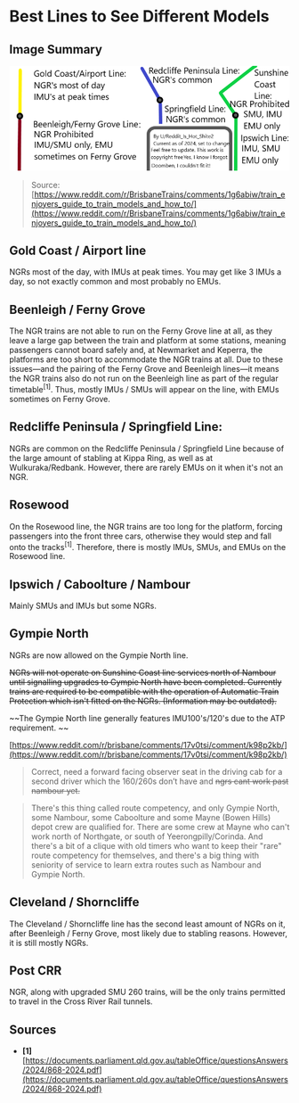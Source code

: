 # Best Lines to See Different Models

## Image Summary

![Train Guide](../media/train_guide.png)

> Source: [https://www.reddit.com/r/BrisbaneTrains/comments/1g6abiw/train_enjoyers_guide_to_train_models_and_how_to/](https://www.reddit.com/r/BrisbaneTrains/comments/1g6abiw/train_enjoyers_guide_to_train_models_and_how_to/)

## Gold Coast / Airport line

NGRs most of the day, with IMUs at peak times. You may get like 3 IMUs a day, so not exactly common and most probably no EMUs.

## Beenleigh / Ferny Grove

The NGR trains are not able to run on the Ferny Grove line at all, as they leave a large gap
between the train and platform at some stations, meaning passengers cannot board safely and,
at Newmarket and Keperra, the platforms are too short to accommodate the NGR trains at all.
Due to these issues—and the pairing of the Ferny Grove and Beenleigh lines—it means the NGR
trains also do not run on the Beenleigh line as part of the regular timetable<sup>\[1\]</sup>. Thus, mostly IMUs / SMUs will appear on the line, with EMUs sometimes on Ferny Grove.

## Redcliffe Peninsula / Springfield Line:

NGRs are common on the Redcliffe Peninsula / Springfield Line because of the large amount of stabling at Kippa Ring, as well as at Wulkuraka/Redbank. However, there are rarely EMUs on it when it's not an NGR.

## Rosewood

On the Rosewood line, the NGR trains are too long for the platform, forcing passengers into the
front three cars, otherwise they would step and fall onto the tracks<sup>\[1\]</sup>. Therefore, there is mostly IMUs, SMUs, and EMUs on the Rosewood line.

## Ipswich / Caboolture / Nambour

Mainly SMUs and IMUs but some NGRs.

## Gympie North

NGRs are now allowed on the Gympie North line.

~~NGRs will not operate on Sunshine Coast line services north of Nambour until signalling upgrades to Gympie North have been completed. Currently trains are required to be compatible with the operation of Automatic Train Protection which isn't fitted on the NGRs. (Information may be outdated).~~

~~The Gympie North line generally features IMU100's/120's due to the ATP requirement. ~~

[https://www.reddit.com/r/brisbane/comments/17v0tsi/comment/k98p2kb/](https://www.reddit.com/r/brisbane/comments/17v0tsi/comment/k98p2kb/)

> Correct, need a forward facing observer seat in the driving cab for a second driver which the 160/260s don’t have and ~~ngrs cant work past nambour yet.~~

> There's this thing called route competency, and only Gympie North, some Nambour, some Caboolture and some Mayne (Bowen Hills) depot crew are qualified for. There are some crew at Mayne who can't work north of Northgate, or south of Yeerongpilly/Corinda. And there's a bit of a clique with old timers who want to keep their "rare" route competency for themselves, and there's a big thing with seniority of service to learn extra routes such as Nambour and Gympie North. 

## Cleveland / Shorncliffe

The Cleveland / Shorncliffe line has the second least amount of NGRs on it, after Beenleigh / Ferny Grove, most likely due to stabling reasons. However, it is still mostly NGRs.

## Post CRR

NGR, along with upgraded SMU 260 trains, will be the only trains permitted to travel in the Cross River Rail tunnels.

## Sources
- **\[1\]** [https://documents.parliament.qld.gov.au/tableOffice/questionsAnswers/2024/868-2024.pdf](https://documents.parliament.qld.gov.au/tableOffice/questionsAnswers/2024/868-2024.pdf)